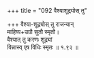 +++
title = "092 वैश्याशूद्र्योस् तु"

+++
वैश्या-शूद्र्योस् तु राजन्यान्  
माहिष्य+उग्रौ सुतौ स्मृतौ।  
वैश्यात् तु करणः शूद्र्यां  
विन्नास्व् एष विधिः स्मृतः  ॥ १.९२ ॥